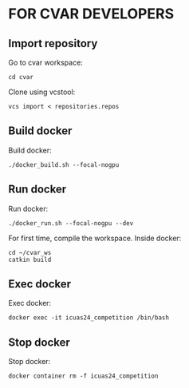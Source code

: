# FOR CVAR DEVELOPERS 

## Import repository
Go to cvar workspace:
```
cd cvar
```

Clone using vcstool:
```
vcs import < repositories.repos
```

## Build docker

Build docker:
```
./docker_build.sh --focal-nogpu
```

## Run docker

Run docker:
```
./docker_run.sh --focal-nogpu --dev
```

For first time, compile the workspace. Inside docker:
```
cd ~/cvar_ws
catkin build
```

## Exec docker

Exec docker:
```
docker exec -it icuas24_competition /bin/bash
```

## Stop docker

Stop docker:
```
docker container rm -f icuas24_competition
```